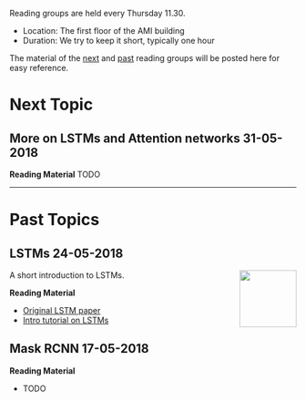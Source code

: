 Reading groups are held every Thursday 11.30.
 - Location: The first floor of the AMI building
 - Duration: We try to keep it short, typically one hour

The material of the [next](#next-topic) and [past](#past-topics) reading groups will be posted here for easy reference.

# Next Topic

## More on LSTMs and Attention networks 31-05-2018 

**Reading Material** TODO

---

# Past Topics

## LSTMs 24-05-2018
A short introduction to LSTMs.
<img align="right" width="100" src="http://colah.github.io/posts/2015-08-Understanding-LSTMs/img/LSTM3-chain.png">


**Reading Material**
 - [Original LSTM paper](http://www.bioinf.jku.at/publications/older/2604.pdf)
 - [Intro tutorial on LSTMs](http://colah.github.io/posts/2015-08-Understanding-LSTMs/)

## Mask RCNN 17-05-2018

**Reading Material**
 - TODO

